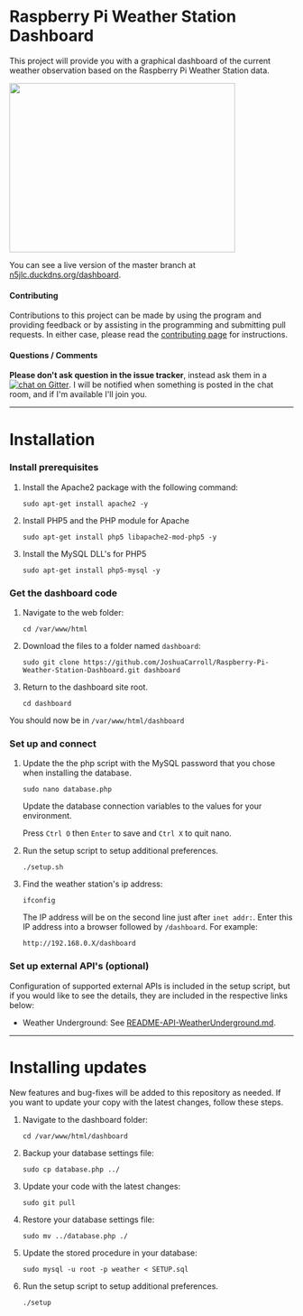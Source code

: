 Raspberry Pi Weather Station Dashboard
======================================

This project will provide you with a graphical dashboard of the current weather observation based on the Raspberry Pi Weather Station data.

<img src="http://shrinktheweb.snapito.io/v2/webshot/spu-ea68c8-ogi2-3cwn3bmfojjlb56e?size=800x0&screen=1024x768&url=http%3A%2F%2Fn5jlc.duckdns.org%2Fdashboard" width="400" height="300">

You can see a live version of the master branch at [n5jlc.duckdns.org/dashboard](http://n5jlc.duckdns.org/dashboard).

#### Contributing

Contributions to this project can be made by using the program and providing feedback or by assisting in the programming and submitting pull requests. In either case, please read the [contributing page](https://github.com/JoshuaCarroll/Raspberry-Pi-Weather-Station-Dashboard/blob/master/CONTRIBUTING.md) for instructions.

#### Questions / Comments

**Please don't ask question in the issue tracker**, instead ask them in a [![chat on Gitter](https://badges.gitter.im/JoshuaCarroll/Raspberry-Pi-Weather-Station-Dashboard.svg)](https://gitter.im/JoshuaCarroll/Raspberry-Pi-Weather-Station-Dashboard?utm_source=badge&utm_medium=badge&utm_campaign=pr-badge).  I will be notified when something is posted in the chat room, and if I'm available I'll join you.

----------

# Installation

### Install prerequisites


1. Install the Apache2 package with the following command:

    `sudo apt-get install apache2 -y`

2. Install PHP5 and the PHP module for Apache

    `sudo apt-get install php5 libapache2-mod-php5 -y`

3. Install the MySQL DLL's for PHP5 

    `sudo apt-get install php5-mysql -y`

### Get the dashboard code

1. Navigate to the web folder:

    `cd /var/www/html`

2. Download the files to a folder named `dashboard`:

    `sudo git clone https://github.com/JoshuaCarroll/Raspberry-Pi-Weather-Station-Dashboard.git dashboard`
  
3. Return to the dashboard site root.

    `cd dashboard`

You should now be in `/var/www/html/dashboard`

### Set up and connect
  
1. Update the the php script with the MySQL password that you chose when installing the database.

    `sudo nano database.php`
  
    Update the database connection variables to the values for your environment.
  
    Press `Ctrl O` then `Enter` to save and `Ctrl X` to quit nano.

2. Run the setup script to setup additional preferences.

    `./setup.sh`

3. Find the weather station's ip address:

    `ifconfig`
  
    The IP address will be on the second line just after `inet addr:`. Enter this IP address into a browser followed by `/dashboard`. For example:

    `http://192.168.0.X/dashboard`
  
### Set up external API's (optional)

Configuration of supported external APIs is included in the setup script, but if you would like to see the details, they are included in the respective links below:

- Weather Underground: See [README-API-WeatherUnderground.md](README-API-WeatherUnderground.md).
  
----------

# Installing updates

New features and bug-fixes will be added to this repository as needed. If you want to update your copy with the latest changes, follow these steps.

1. Navigate to the dashboard folder:

    `cd /var/www/html/dashboard`
    
2. Backup your database settings file:

    `sudo cp database.php ../`
    
3. Update your code with the latest changes:

    `sudo git pull`
    
3. Restore your database settings file:

    `sudo mv ../database.php ./`
    
5. Update the stored procedure in your database:

    `sudo mysql -u root -p weather < SETUP.sql`
    
6. Run the setup script to setup additional preferences.

    `./setup`
    
    